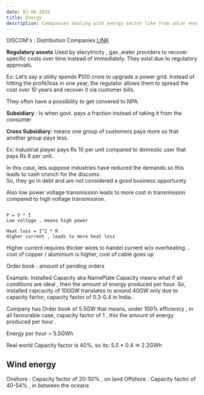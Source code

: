 ```yaml
---
date: 02-06-2025
title: Energy
description: Comapanies dealing with energy sector like from solar energy , wind energy,   
---
```


DISCOM's : Distribution Companies [LINK](https://www.youtube.com/watch?v=QWbJQtefyeM)



**Regulatory assets** 
Used by elecytricity , gas ,water providers to recover specific costs over time instead of immediately. They exist due to regulatory approvals. 

Ex: Let’s say a utility spends ₹100 crore to upgrade a power grid. Instead of hitting the profit/loss in one year, the regulator allows them to spread the cost over 10 years and recover it via customer bills.

They often have a possibility to get convered to NPA. 

**Subsidiary** : Is when govt. pays a fraction instead of taking it from the consumer

**Cross Subsidiary**: means one group of customers pays more so that another group pays less. 

Ex: Industrial player pays Rs 10 per unit compared to domestic user that pays Rs 6  per unit.

In this case, lets suppose industries have reduced the demands so this leads to cash crunch for the discoms.  
So, they go in debt and are not considered a good business opportunity 


Also low power voltage transmission leads to more cost in transmission compared to high voltage transmission.

```

P = V * I
Low voltage , means high power 

Heat loss = I^2 * R 
Higher current , leads to more heat loss

```

Higher current requires thicker wires to handel current w/o overheating .. cost of copper / aluminium is higher, cost of cable goes up 


Order book : amount of pending orders

Example: 
Installed Capacity aka NamePlate Capacity means what if all conditions are ideal , then the amount of energy produced per hour. 
So, installed capcacity of 100GW translates to around 40GW only due to capacity factor, capacity factor of 0.3-0.4 in India.. 

Company has Order book of 5.5GW that means, under 100% efficiency , in all favourable case, capacity factor of 1 , this the amount of energy produced per hour . 

Energy per hour = 5.5GWh

Real world Capacity factor is 40%, so its: 
5.5 * 0.4 => 2.2GWh


## Wind energy 
Onshore  : Capacity factor of 20-50% , on land 
Offshore : Capacity factor of 40-54% , in between the oceans 






